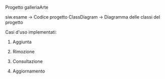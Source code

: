 Progetto galleriaArte

siw.esame -> Codice progetto
ClassDiagram -> Diagramma delle classi del progetto

Casi d'uso implementati:

1) Aggiunta

2) Rimozione

3) Consultazione

4) Aggiornamento
